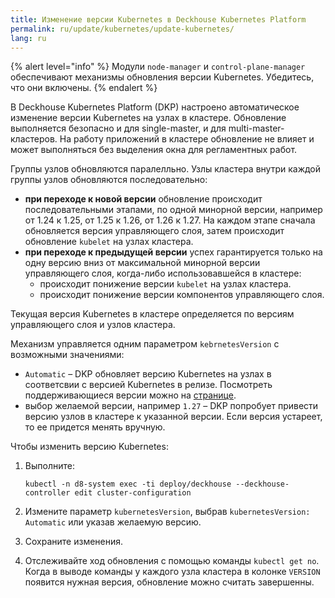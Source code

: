 ```yaml
---
title: Изменение версии Kubernetes в Deckhouse Kubernetes Platform
permalink: ru/update/kubernetes/update-kubernetes/
lang: ru
---
```


{% alert level="info" %}
Модули `node-manager` и `control-plane-manager` обеспечивают механизмы обновления версии Kubernetes. Убедитесь, что они включены.
{% endalert %}

В Deckhouse Kubernetes Platform (DKP) настроено автоматическое изменение версии Kubernetes на узлах в кластере. Обновление выполняется безопасно и для single-master, и для multi-master-кластеров. На работу приложений в кластере обновление не влияет и может выполняться без выделения окна для регламентных работ.

Группы узлов обновляются паралелльно. Узлы кластера внутри каждой группы узлов обновляются последовательно:  
- **при переходе к новой версии** обновление происходит последовательными этапами, по одной минорной версии, например от 1.24 к 1.25, от 1.25 к 1.26, от 1.26 к 1.27. На каждом этапе сначала обновляется версия управляющего слоя, затем происходит обновление `kubelet` на узлах кластера.
- **при переходе к предыдущей версии** успех гарантируется только на одну версию вниз от максимальной минорной версии управляющего слоя, когда-либо использовавшейся в кластере:
  - происходит понижение версии `kubelet` на узлах кластера.
  - происходит понижение версии компонентов управляющего слоя.

Текущая версия Kubernetes в кластере определяется по версиям управляющего слоя и узлов кластера. 

Механизм управляется одним параметром `kebrnetesVersion` с возможными значениями:
* `Automatic` – DKP обновляет версию Kubernetes на узлах в соответсвии с версией Kubernetes в релизе. Посмотреть поддерживающиеся версии можно на [странице](https://deckhouse.io/documentation/v1/supported_versions.html).
* выбор желаемой версии, например `1.27` – DKP попробует привести версию узлов в кластере к указанной версии. Если версия устареет, то ее придется менять вручную.

Чтобы изменить версию Kubernetes:

1. Выполните:

   ```
   kubectl -n d8-system exec -ti deploy/deckhouse --deckhouse-controller edit cluster-configuration
   ```

1. Измените параметр `kubernetesVersion`, выбрав `kubernetesVersion: Automatic` или указав желаемую версию.
1. Сохраните изменения.
1. Отслеживайте ход обновления с помощью команды `kubectl get no`.  
    Когда в выводе команды у каждого узла кластера в колонке `VERSION` появится нужная версия, обновление можно считать завершенны.
